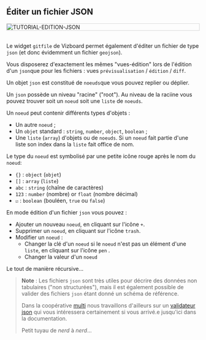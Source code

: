 ## Éditer un fichier JSON

<div style="border: thin solid lightgrey;">
  <img
    alt="TUTORIAL-EDITION-JSON"
    src="https://raw.githubusercontent.com/multi-coop/vizboard-website-content/main/images/tutorial/edition-edit-json.png"
    />
</div>

<br> 

Le widget `gitfile` de Vizboard permet également d'éditer un fichier de type `json` (et donc évidemment un fichier `geojson`).

Vous disposerez d'exactement les mêmes "vues-édition" lors de l'édition d'un `json`que pour les fichiers : vues `prévisualisation` / `édition` / `diff`.

Un objet `json` est constitué de `noeuds`que vous pouvez replier ou déplier.

Un `json` possède un niveau "racine" ("root"). Au niveau de la raciine vous pouvez trouver soit un `noeud` soit une `liste` de `noeuds`.

Un `noeud` peut contenir différents types d'objets :

- Un autre `noeud` ;
- Un `objet` standard : `string`, `number`, `object`, `boolean` ;
- Une `liste` (`array`) d'objets ou de `noeuds`. Si un `noeud` fait partie d'une liste son index dans la `liste` fait office de nom.

Le type du `noeud` est symbolisé par une petite icône rouge après le nom du `noeud`:

- `{}` : `object` (`objet`)
- `[]` : `array` (`liste`)
- `abc` : `string` (chaîne de caractères)
- `123` : `number` (nombre) or `float` (nombre décimal)
- `☑️` : `boolean` (bouléen, `true` ou `false`)

En mode édition d'un fichier `json` vous pouvez :

- Ajouter un nouveau `noeud`, en cliquant sur l'icône `+`.
- Supprimer un `noeud`, en cliquant sur l'icône `trash`.
- Modifier un `noeud` :
  - Changer la clé d'un `noeud` si le `noeud` n'est pas un élément d'une `liste`, en cliquant sur l'icône `pen` <span class="icon"><i class="mdi mdi-pencil"></i></span>.
  - Changer la valeur d'un `noeud`

Le tout de manière récursive...

> **Note** : Les fichiers `json` sont très utiles pour décrire des données non tabulaires ("non structurées"), mais il est également possible de valider des fichiers `json` étant donné un schéma de référence. 
>
> Dans la coopérative [multi](https://multi.coop) nous travaillons d'ailleurs sur un [validateur json](https://git.opendatafrance.net/outillages/json-validator) qui vous intéressera certainement si vous arrivé.e jusqu'ici dans la documentation.
>
> Petit tuyau de _nerd_ à _nerd_...
